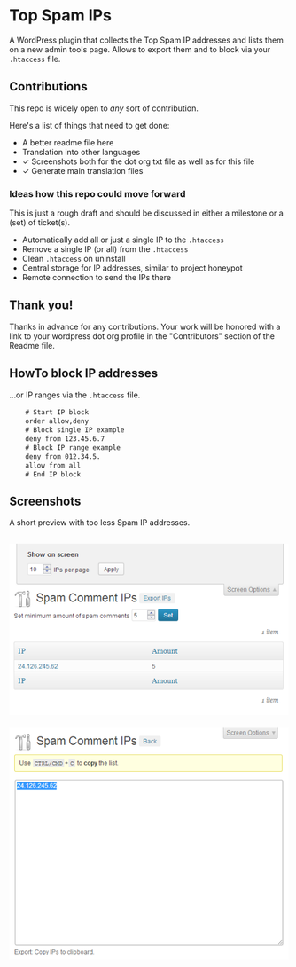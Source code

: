 # Top Spam IPs

A WordPress plugin that collects the Top Spam IP addresses and lists them on a new admin
tools page. Allows to export them and to block via your `.htaccess` file.

## Contributions

This repo is widely open to _any_ sort of contribution.

Here's a list of things that need to get done:

 * A better readme file here
 * Translation into other languages
 * ✓ Screenshots both for the dot org txt file as well as for this file
 * ✓ Generate main translation files

### Ideas how this repo could move forward

This is just a rough draft and should be discussed in either a milestone or a (set) of ticket(s).

 * Automatically add all or just a single IP to the `.htaccess`
 * Remove a single IP (or all) from the `.htaccess`
 * Clean `.htaccess` on uninstall
 * Central storage for IP addresses, similar to project honeypot
 * Remote connection to send the IPs there

## Thank you!

 Thanks in advance for any contributions. Your work will be honored with a link to your
 wordpress dot org profile in the "Contributors" section of the Readme file.

## HowTo block IP addresses

&hellip;or IP ranges via the `.htaccess` file.

```
	# Start IP block
	order allow,deny
	# Block single IP example
	deny from 123.45.6.7
	# Block IP range example
	deny from 012.34.5.
	allow from all
	# End IP block
```

## Screenshots

A short preview with too less Spam IP addresses.

![The IP list screen. Per page, minimum amount and sort order configurable.](screenshot-1.png "List Screen")
---
![The export screen. The IP addresses come pre selected. Just copy them to clipboard.](screenshot-2.png "Export Screen")